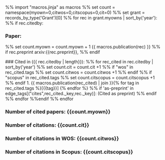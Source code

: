 %% import "macros.jinja" as macros
%% set count = namespace(myown=0,citwos=0,citscopus=0,cit=0)
%% set grant = records_by_type('Grant')[0]
%% for rec in grant.myowns | sort_by('year'):
  %% if rec.citedby:
<p>

### Paper:  
%% set count.myown = count.myown + 1
  {{ macros.publication(rec) }}
    %% if rec.preprint
arxiv:{{rec.preprint}},
    %% endif      
<p>  
### Cited in ({{ rec.citedby | length}}):
  %% for rec_cited in rec.citedby | sort_by('year')
    %% set count.cit = count.cit +1
    %% if "wos" in rec_cited.tags
      %% set count.citwos = count.citwos +1
    %% endif
    %% if "scopus" in rec_cited.tags
      %% set count.citscopus = count.citscopus +1
    %% endif
 1. {{ macros.publication(rec_cited) | join }}{% for tag in rec_cited.tags %}[{{tag}}] {% endfor %}
    %% if 'as-preprint' in edge_tags[("cites",rec_cited._key,rec._key)]:
(Cited as preprint)
    %% endif
  %% endfor
  %%endif
%% endfor
<p>

### Number of cited papers: {{count.myown}}
### Number of citations: {{count.cit}}
### Number of citations in WOS: {{count.citwos}}
### Number of citations in Scopus: {{count.citscopus}}

